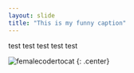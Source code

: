 ```yaml
---
layout: slide
title: "This is my funny caption"
---
```


test test test test test

![femalecodertocat](https://octodex.github.com/images/riddlocat.png)
{: .center}
